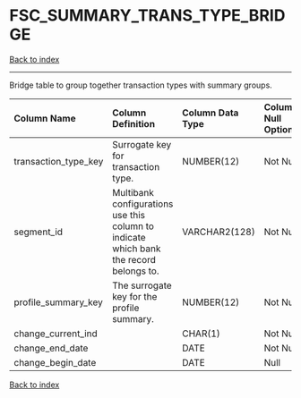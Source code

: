 # FSC_SUMMARY_TRANS_TYPE_BRIDGE

[Back to index](./index.md)

---

Bridge table to group together transaction types with summary groups.

| Column Name          | Column Definition                                                                      | Column Data Type   | Column Null Option   | PK   | FK   |
|:---------------------|:---------------------------------------------------------------------------------------|:-------------------|:---------------------|:-----|:-----|
| transaction_type_key | Surrogate key for transaction type.                                                    | NUMBER(12)         | Not Null             | No   | Yes  |
| segment_id           | Multibank configurations use this column to indicate which bank the record belongs to. | VARCHAR2(128)      | Not Null             | Yes  | No   |
| profile_summary_key  | The surrogate key for the profile summary.                                             | NUMBER(12)         | Not Null             | No   | Yes  |
| change_current_ind   |                                                                                        | CHAR(1)            | Not Null             | No   | No   |
| change_end_date      |                                                                                        | DATE               | Not Null             | No   | No   |
| change_begin_date    |                                                                                        | DATE               | Null                 | No   | No   |

[Back to index](./index.md)